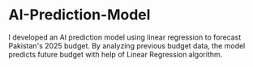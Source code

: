 # AI-Prediction-Model
I developed an AI prediction model using linear regression to forecast Pakistan's 2025 budget. By analyzing previous budget data, the model predicts future budget with help of Linear Regression algorithm.
